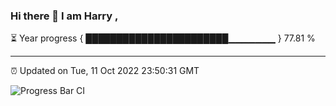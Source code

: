 ### Hi there 👋 I am Harry , 

⏳ Year progress { ███████████████████████▁▁▁▁▁▁▁ } 77.81 %

---

⏰ Updated on Tue, 11 Oct 2022 23:50:31 GMT

![Progress Bar CI](https://github.com/duykhang68/duykhang68/workflows/Progress%20Bar%20CI/badge.svg)

